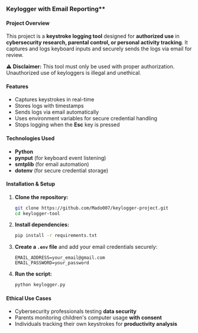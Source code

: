 ### Keylogger with Email Reporting**  

#### **Project Overview**  
This project is a **keystroke logging tool** designed for **authorized use** in **cybersecurity research, parental control, or personal activity tracking**. It captures and logs keyboard inputs and securely sends the logs via email for review.  

⚠ **Disclaimer:** This tool must only be used with proper authorization. Unauthorized use of keyloggers is illegal and unethical.  

#### **Features**  
- Captures keystrokes in real-time  
- Stores logs with timestamps  
- Sends logs via email automatically  
- Uses environment variables for secure credential handling  
- Stops logging when the **Esc** key is pressed  

#### **Technologies Used**  
- **Python**  
- **pynput** (for keyboard event listening)  
- **smtplib** (for email automation)  
- **dotenv** (for secure credential storage)  

#### **Installation & Setup**  
1. **Clone the repository:**  
   ```sh
   git clone https://github.com/Mado007/keylogger-project.git 
   cd keylogger-tool
   ```  
2. **Install dependencies:**  
   ```sh
   pip install -r requirements.txt  
   ```  
3. **Create a `.env` file** and add your email credentials securely:  
   ```
   EMAIL_ADDRESS=your_email@gmail.com  
   EMAIL_PASSWORD=your_password  
   ```  
4. **Run the script:**  
   ```sh
   python keylogger.py  
   ```  

#### **Ethical Use Cases**  
- Cybersecurity professionals testing **data security**  
- Parents monitoring children's computer usage **with consent**  
- Individuals tracking their own keystrokes for **productivity analysis**  

